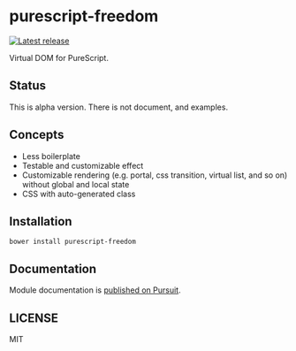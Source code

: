 # purescript-freedom

[![Latest release](http://img.shields.io/github/release/purescript-freedom/purescript-freedom.svg)](https://github.com/purescript-freedom/purescript-freedom/releases)

Virtual DOM for PureScript.

## Status
This is alpha version.
There is not document, and examples.

## Concepts
- Less boilerplate
- Testable and customizable effect
- Customizable rendering (e.g. portal, css transition, virtual list, and so on) without global and local state
- CSS with auto-generated class

## Installation

```
bower install purescript-freedom
```

## Documentation

Module documentation is [published on Pursuit](http://pursuit.purescript.org/packages/purescript-freedom).

## LICENSE

MIT
